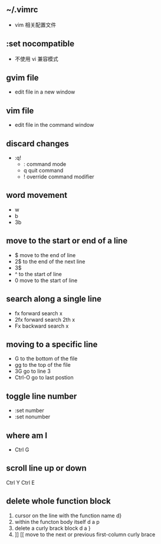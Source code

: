## ~/.vimrc
- vim 相关配置文件
## :set nocompatible
- 不使用 vi 兼容模式
## gvim file 
- edit file in a new window
## vim file 
- edit file in the command window
## discard changes
- :q!
  - : command mode
  - q quit command
  - ! override command modifier
## word movement
- w
- b
- 3b
## move to the start or end of a line
- $ move to the end of line
- 2$ to the end of the next line
- 3$
- ^ to the start of line
- 0 move to the start of line
## search along a single line
- fx forward search x
- 2fx forward search 2th x
- Fx backward search x
## moving to a specific line
- G to the bottom of the file
- gg to the top of the file
- 3G go to line 3
- Ctrl-O go to last postion
## toggle line number
- :set number
- :set nonumber
## where am I
- Ctrl G
## scroll line up or down
Ctrl Y
Ctrl E
## delete whole function block
1. cursor on the line with the function name d}
2. within the functon body itself d a p
3. delete a curly brack block d a }
4. ]] [[ move to the next or previous first-column curly brace
